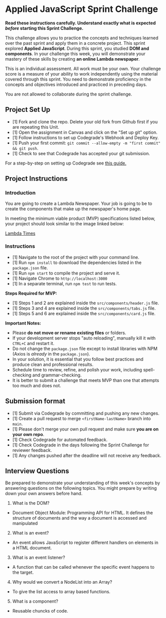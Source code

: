 
# Applied JavaScript Sprint Challenge

**Read these instructions carefully. Understand exactly what is expected _before_ starting this Sprint Challenge.**

This challenge allows you to practice the concepts and techniques learned over the past sprint and apply them in a concrete project. This sprint explored **Applied JavaScript**. During this sprint, you studied **DOM and components**. In your challenge this week, you will demonstrate your mastery of these skills by creating **an online Lambda newspaper**.

This is an individual assessment. All work must be your own. Your challenge score is a measure of your ability to work independently using the material covered through this sprint. You need to demonstrate proficiency in the concepts and objectives introduced and practiced in preceding days.

You are not allowed to collaborate during the sprint challenge.

## Project Set Up

- [1] Fork and clone the repo. Delete your old fork from Github first if you are repeating this Unit.
- [1] Open the assignment in Canvas and click on the "Set up git" option.
- [1] Follow instructions to set up Codegrade's Webhook and Deploy Key.
- [1] Push your first commit: `git commit --allow-empty -m "first commit" && git push`.
- [1] Check to see that Codegrade has accepted your git submission.

For a step-by-step on setting up Codegrade see [this guide.](https://www.notion.so/lambdaschool/Submitting-an-assignment-via-Code-Grade-A-Step-by-Step-Walkthrough-07bd65f5f8364e709ecb5064735ce374)

## Project Instructions

### Introduction

You are going to create a Lambda Newspaper. Your job is going to be to create the components that make up the newspaper's home page.

In meeting the minimum viable product (MVP) specifications listed below, your project should look similar to the image linked below:

[Lambda Times](https://tk-assets.lambdaschool.com/cac4803c-6e8f-4846-be0e-b20d82a34a73_lambda-times.png)

### Instructions

- [1] Navigate to the root of the project with your command line.
- [1] Run `npm install` to download the dependencies listed in the `package.json` file.
- [1] Run `npm start` to compile the project and serve it.
- [1] Navigate Chrome to `http://localhost:3000`
- [1] In a separate terminal, run `npm test` to run tests.

**Steps Required for MVP:**

- [1] Steps 1 and 2 are explained inside the `src/components/header.js` file.
- [1] Steps 3 and 4 are explained inside the `src/components/tabs.js` file.
- [1] Steps 5 and 6 are explained inside the `src/components/card.js` file.

**Important Notes:**

- Please **do not move or rename existing files** or folders.
- If your development server stops "auto reloading", manually kill it with `CTRL+C` and restart it.
- Do not change the `package.json` file except to install libraries with NPM (Axios is _already_ in the `package.json`).
- In your solution, it is essential that you follow best practices and produce clean and professional results.
- Schedule time to review, refine, and polish your work, including spell-checking and grammar-checking.
- It is better to submit a challenge that meets MVP than one that attempts too much and does not.

## Submission format

- [1] Submit via Codegrade by committing and pushing any new changes.
- [1] Create a pull request to merge `<firstName-lastName>` branch into `main`.
- [1] Please don't merge your own pull request and make sure **you are on your own repo**.
- [1] Check Codegrade for automated feedback.
- [1] Check Codegrade in the days following the Sprint Challenge for reviewer feedback.
- [1] Any changes pushed after the deadline will not receive any feedback.

## Interview Questions

Be prepared to demonstrate your understanding of this week's concepts by answering questions on the following topics. You might prepare by writing down your own answers before hand.

1. What is the DOM?
- Document Object Module: Programming API for HTML. It defines the structure of documents and the way a document is accessed and manipulated

2. What is an event?
- An event allows JavaScript to register different handlers on elements in a HTML document.

3. What is an event listener?
- A function that can be called whenever the specific event happens to the target.

4. Why would we convert a NodeList into an Array?
- To give the list access to array based functions.

5. What is a component?
- Reusable chuncks of code.